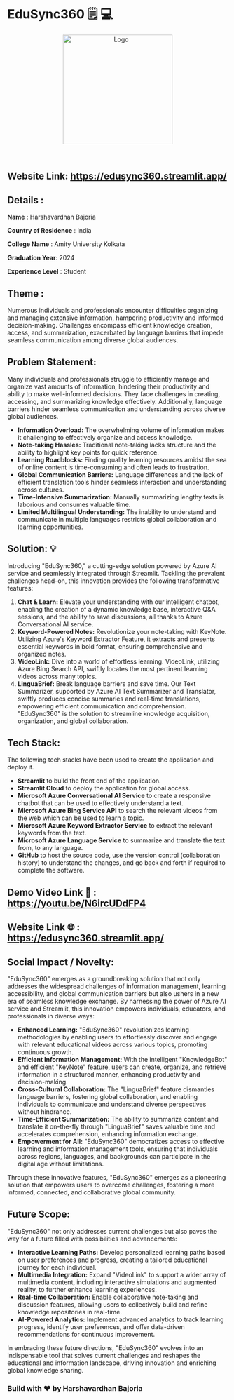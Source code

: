 # EduSync360 🗒️ :computer: 
 <p align="center"> 
 <img src="https://ipfs.io/ipfs/bafybeifhtz2de3tnlwcvoabt5sj3vnl4qyu7d27wwoii5ynonurisux24y/672d318a4b79a5b1c0dd6da5706769e3b72c7eb3e6cf648066e913cc.png" width="250" alt="Logo" > 
   </p> 
 </br> 
  
 ## Website Link: https://edusync360.streamlit.app/
  
 ## Details :  
 **Name** : Harshavardhan Bajoria</br> 
  
 **Country of Residence** : India</br> 
  
 **College Name** : Amity University Kolkata 
  
 **Graduation Year**: 2024 
  
 **Experience Level** : Student</br> 
  
 ## Theme :  
 Numerous individuals and professionals encounter difficulties organizing and managing extensive information, hampering productivity and informed decision-making. Challenges encompass efficient knowledge creation, access, and summarization, exacerbated by language barriers that impede seamless communication among diverse global audiences. 
  
 ## Problem Statement: 
Many individuals and professionals struggle to efficiently manage and organize vast amounts of information, hindering their productivity and ability to make well-informed decisions. They face challenges in creating, accessing, and summarizing knowledge effectively. Additionally, language barriers hinder seamless communication and understanding across diverse global audiences.

* **Information Overload:** The overwhelming volume of information makes it challenging to effectively organize and access knowledge.
* **Note-taking Hassles:** Traditional note-taking lacks structure and the ability to highlight key points for quick reference.
* **Learning Roadblocks:** Finding quality learning resources amidst the sea of online content is time-consuming and often leads to frustration.
* **Global Communication Barriers:** Language differences and the lack of efficient translation tools hinder seamless interaction and understanding across cultures.
* **Time-Intensive Summarization:** Manually summarizing lengthy texts is laborious and consumes valuable time.
* **Limited Multilingual Understanding:** The inability to understand and communicate in multiple languages restricts global collaboration and learning
opportunities.

 ## Solution: 💡  
Introducing "EduSync360," a cutting-edge solution powered by Azure AI service and seamlessly integrated through Streamlit. Tackling the prevalent challenges head-on, this innovation provides the following transformative features:

1) **Chat & Learn:** Elevate your understanding with our intelligent chatbot, enabling the creation of a dynamic knowledge base, interactive Q&A sessions, and the ability to save discussions, all thanks to Azure Conversational AI service.
2) **Keyword-Powered Notes:** Revolutionize your note-taking with KeyNote. Utilizing Azure's Keyword Extractor Feature, it extracts and presents essential keywords in bold format, ensuring comprehensive and organized notes.
3) **VideoLink:** Dive into a world of effortless learning. VideoLink, utilizing Azure Bing Search API, swiftly locates the most pertinent learning videos across many topics.
4) **LinguaBrief:** Break language barriers and save time. Our Text Summarizer, supported by Azure AI Text Summarizer and Translator, swiftly produces concise summaries and real-time translations, empowering efficient communication and comprehension. "EduSync360" is the solution to streamline knowledge acquisition, organization, and global collaboration.

 ## Tech Stack: 
 The following tech stacks have been used to create the application and deploy it.   
* **Streamlit** to build the front end of the application. 
* **Streamlit Cloud** to deploy the application for global access. 
* **Microsoft Azure Conversational AI Service** to create a responsive chatbot that can be used to effectively understand a text. 
* **Microsoft Azure Bing Service API** to search the relevant videos from the web which can be used to learn a topic. 
* **Microsoft Azure Keyword Extractor Service** to extract the relevant keywords from the text.
* **Microsoft Azure Language Service** to summarize and translate the text from, to any language. 
* **GitHub** to host the source code, use the version control (collaboration history) to understand the changes, and go back and forth if required to complete the software.  
    
 ## Demo Video Link :movie_camera: : https://youtu.be/N6ircUDdFP4
 
 ## Website Link :globe_with_meridians: : https://edusync360.streamlit.app/ 
  
 ## Social Impact / Novelty: 
"EduSync360" emerges as a groundbreaking solution that not only addresses the widespread challenges of information management, learning accessibility, and global communication barriers but also ushers in a new era of seamless knowledge exchange. By harnessing the power of Azure AI service and Streamlit, this innovation empowers individuals, educators, and professionals in diverse ways:

* **Enhanced Learning:** "EduSync360" revolutionizes learning methodologies by enabling users to effortlessly discover and engage with relevant educational videos across various topics, promoting continuous growth.
* **Efficient Information Management:** With the intelligent "KnowledgeBot" and efficient "KeyNote" feature, users can create, organize, and retrieve information in a structured manner, enhancing productivity and decision-making.
* **Cross-Cultural Collaboration:** The "LinguaBrief" feature dismantles language barriers, fostering global collaboration, and enabling individuals to communicate and understand diverse perspectives without hindrance.
* **Time-Efficient Summarization:** The ability to summarize content and translate it on-the-fly through "LinguaBrief" saves valuable time and accelerates comprehension, enhancing information exchange.
* **Empowerment for All:** "EduSync360" democratizes access to effective learning and information management tools, ensuring that individuals across regions, languages, and backgrounds can participate in the digital age without limitations.

Through these innovative features, "EduSync360" emerges as a pioneering solution that empowers users to overcome challenges, fostering a more informed, connected, and collaborative global community.
  
 ## Future Scope: 
"EduSync360" not only addresses current challenges but also paves the way for a future filled with possibilities and advancements:

* **Interactive Learning Paths:** Develop personalized learning paths based on user preferences and progress, creating a tailored educational journey for each individual.
* **Multimedia Integration:** Expand "VideoLink" to support a wider array of multimedia content, including interactive simulations and augmented reality, to further enhance learning experiences.
* **Real-time Collaboration:** Enable collaborative note-taking and discussion features, allowing users to collectively build and refine knowledge repositories in real-time.
* **AI-Powered Analytics:** Implement advanced analytics to track learning progress, identify user preferences, and offer data-driven recommendations for continuous improvement.

In embracing these future directions, "EduSync360" evolves into an indispensable tool that solves current challenges and reshapes the educational and information landscape, driving innovation and enriching global knowledge sharing.
  
 ### Build with :heart: by Harshavardhan Bajoria 
